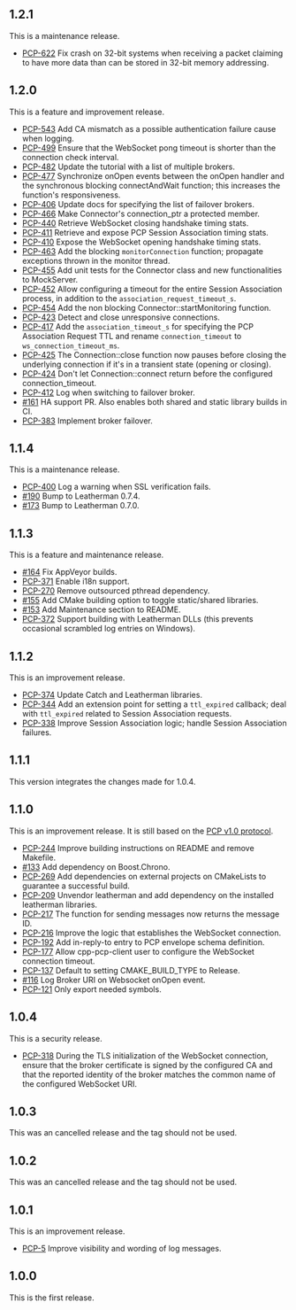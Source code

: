 ## 1.2.1

This is a maintenance release.

* [PCP-622](https://tickets.puppetlabs.com/browse/PCP-622) Fix crash on 32-bit
systems when receiving a packet claiming to have more data than can be stored
in 32-bit memory addressing.

## 1.2.0

This is a feature and improvement release.

* [PCP-543](https://tickets.puppetlabs.com/browse/PCP-543) Add CA mismatch as
a possible authentication failure cause when logging.
* [PCP-499](https://tickets.puppetlabs.com/browse/PCP-499) Ensure that the
WebSocket pong timeout is shorter than the connection check interval.
* [PCP-482](https://tickets.puppetlabs.com/browse/PCP-482) Update the tutorial
with a list of multiple brokers.
* [PCP-477](https://tickets.puppetlabs.com/browse/PCP-477) Synchronize onOpen
events between the onOpen handler and the synchronous blocking connectAndWait
function; this increases the function's responsiveness.
* [PCP-406](https://tickets.puppetlabs.com/browse/PCP-406) Update docs for
specifying the list of failover brokers.
* [PCP-466](https://tickets.puppetlabs.com/browse/PCP-466) Make Connector's
connection_ptr a protected member.
* [PCP-440](https://tickets.puppetlabs.com/browse/PCP-440) Retrieve WebSocket
closing handshake timing stats.
* [PCP-411](https://tickets.puppetlabs.com/browse/PCP-411) Retrieve and expose
PCP Session Association timing stats.
* [PCP-410](https://tickets.puppetlabs.com/browse/PCP-410) Expose the WebSocket
opening handshake timing stats.
* [PCP-463](https://tickets.puppetlabs.com/browse/PCP-463) Add the blocking
`monitorConnection` function; propagate exceptions thrown in the monitor thread.
* [PCP-455](https://tickets.puppetlabs.com/browse/PCP-455) Add unit tests for
the Connector class and new functionalities to MockServer.
* [PCP-452](https://tickets.puppetlabs.com/browse/PCP-452) Allow configuring a
timeout for the entire Session Association process, in addition to the
`association_request_timeout_s`.
* [PCP-454](https://tickets.puppetlabs.com/browse/PCP-454) Add the non blocking
Connector::startMonitoring function.
* [PCP-423](https://tickets.puppetlabs.com/browse/PCP-423) Detect and close
unresponsive connections.
* [PCP-417](https://tickets.puppetlabs.com/browse/PCP-417) Add the
`association_timeout_s` for specifying the PCP Association Request TTL and
rename `connection_timeout` to `ws_connection_timeout_ms`.
* [PCP-425](https://tickets.puppetlabs.com/browse/PCP-425) The Connection::close
function now pauses before closing the underlying connection if it's in a
transient state (opening or closing).
* [PCP-424](https://tickets.puppetlabs.com/browse/PCP-424) Don't let
Connection::connect return before the configured connection_timeout.
* [PCP-412](https://tickets.puppetlabs.com/browse/PCP-412) Log when switching to
failover broker.
* [#161](https://github.com/puppetlabs/cpp-pcp-client/pull/161) HA support PR.
Also enables both shared and static library builds in CI.
* [PCP-383](https://tickets.puppetlabs.com/browse/PCP-383) Implement broker
failover.

## 1.1.4

This is a maintenance release.

* [PCP-400](https://tickets.puppetlabs.com/browse/PCP-400) Log a warning when
SSL verification fails.
* [#190](https://github.com/puppetlabs/cpp-pcp-client/pull/190) Bump to
Leatherman 0.7.4.
* [#173](https://github.com/puppetlabs/cpp-pcp-client/pull/173) Bump to
Leatherman 0.7.0.

## 1.1.3

This is a feature and maintenance release.

* [#164](https://github.com/puppetlabs/cpp-pcp-client/pull/164) Fix AppVeyor
builds.
* [PCP-371](https://tickets.puppetlabs.com/browse/PCP-371) Enable i18n support.
* [PCP-270](https://tickets.puppetlabs.com/browse/PCP-270) Remove outsourced
pthread dependency.
* [#155](https://github.com/puppetlabs/cpp-pcp-client/pull/155) Add CMake
building option to toggle static/shared libraries.
* [#153](https://github.com/puppetlabs/cpp-pcp-client/pull/153) Add Maintenance
section to README.
* [PCP-372](https://tickets.puppetlabs.com/browse/PCP-372) Support building with
Leatherman DLLs (this prevents occasional scrambled log entries on Windows).

## 1.1.2

This is an improvement release.

* [PCP-374](https://tickets.puppetlabs.com/browse/PCP-374) Update Catch and
Leatherman libraries.
* [PCP-344](https://tickets.puppetlabs.com/browse/PCP-344) Add an extension
point for setting a `ttl_expired` callback; deal with
`ttl_expired` related to Session Association requests.
* [PCP-338](https://tickets.puppetlabs.com/browse/PCP-338) Improve Session
Association logic; handle Session Association failures.

## 1.1.1

This version integrates the changes made for 1.0.4.

## 1.1.0

This is an improvement release. It is still based on the
[PCP v1.0 protocol](https://github.com/puppetlabs/pcp-specifications/tree/master/pcp/versions/1.0).

* [PCP-244](https://tickets.puppetlabs.com/browse/PCP-244) Improve building
instructions on README and remove Makefile.
* [#133](https://github.com/puppetlabs/cpp-pcp-client/pull/133) Add dependency
on Boost.Chrono.
* [PCP-269](https://tickets.puppetlabs.com/browse/PCP-269) Add dependencies on
external projects on CMakeLists to guarantee a successful build.
* [PCP-209](https://tickets.puppetlabs.com/browse/PCP-209) Unvendor leatherman
and add dependency on the installed leatherman libraries.
* [PCP-217](https://tickets.puppetlabs.com/browse/PCP-217) The function for
sending messages now returns the message ID.
* [PCP-216](https://tickets.puppetlabs.com/browse/PCP-216) Improve the logic
  that establishes the WebSocket connection.
* [PCP-192](https://tickets.puppetlabs.com/browse/PCP-192) Add in-reply-to entry
  to PCP envelope schema definition.
* [PCP-177](https://tickets.puppetlabs.com/browse/PCP-177) Allow cpp-pcp-client
  user to configure the WebSocket connection timeout.
* [PCP-137](https://tickets.puppetlabs.com/browse/PCP-137) Default to setting
  CMAKE_BUILD_TYPE to Release.
* [#116](https://github.com/puppetlabs/cpp-pcp-client/pull/116) Log Broker URI
  on Websocket onOpen event.
* [PCP-121](https://tickets.puppetlabs.com/browse/PCP-121) Only export needed
  symbols.

## 1.0.4

This is a security release.

* [PCP-318](https://tickets.puppetlabs.com/browse/PCP-318) During the TLS
 initialization of the WebSocket connection, ensure that the broker certificate
 is signed by the configured CA and that the reported identity of the broker
 matches the common name of the configured WebSocket URI.

## 1.0.3

This was an cancelled release and the tag should not be used.

## 1.0.2

This was an cancelled release and the tag should not be used.

## 1.0.1

This is an improvement release.

* [PCP-5](https://tickets.puppetlabs.com/browse/PCP-5) Improve
  visibility and wording of log messages.

## 1.0.0

This is the first release.
